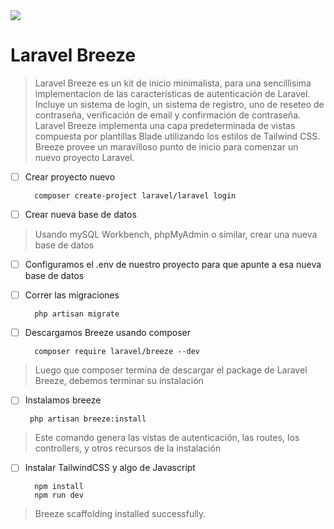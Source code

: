 <img src="../extras/notas/imagenes/breeze.png">

# Laravel Breeze  

> Laravel Breeze es un kit de inicio minimalista, para una sencillísima implementacion de las características de autenticación de Laravel.   
> Incluye un sistema de login, un sistema de registro, uno de reseteo de contraseña, verificación de email y confirmación de contraseña. 
> Laravel Breeze implementa una capa predeterminada de vistas compuesta por plantillas Blade utilizando los estilos de Tailwind CSS.   
> Breeze provee un maravilloso punto de inicio para comenzar un nuevo proyecto Laravel.

- [ ] Crear proyecto nuevo  

        composer create-project laravel/laravel login

- [ ] Crear nueva base de datos

> Usando mySQL Workbench, phpMyAdmin o similar, crear una nueva base de datos  

- [ ] Configuramos el .env de nuestro proyecto para que apunte a esa nueva base de datos  

- [ ] Correr las migraciones     
  
        php artisan migrate    

- [ ] Descargamos Breeze usando composer    

        composer require laravel/breeze --dev  

> Luego que composer termina de descargar el package de Laravel Breeze, debemos terminar su instalación

- [ ]  Instalamos breeze    

        php artisan breeze:install    

> Este comando genera las vistas de autenticación, las routes, los controllers, y otros recursos de la instalación

- [ ] Instalar TailwindCSS y algo de Javascript    

        npm install
        npm run dev

> Breeze scaffolding installed successfully.

